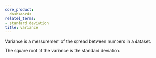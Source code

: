 ```yaml
---
core_product:
- dashboards
related_terms:
- standard deviation
title: variance
---
```

Variance is a measurement of the spread between numbers in a dataset.

The square root of the variance is the standard deviation.